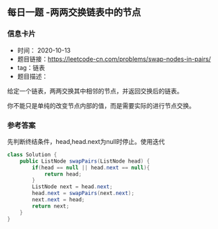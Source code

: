 ## 每日一题 -两两交换链表中的节点
### 信息卡片 

- 时间： 2020-10-13
- 题目链接：https://leetcode-cn.com/problems/swap-nodes-in-pairs/
- tag：链表
- 题目描述：

给定一个链表，两两交换其中相邻的节点，并返回交换后的链表。

你不能只是单纯的改变节点内部的值，而是需要实际的进行节点交换。


### 参考答案

先判断终结条件，head,head.next为null时停止。使用迭代
```java
class Solution {
    public ListNode swapPairs(ListNode head) {
        if(head == null || head.next == null){
            return head;
        }
        ListNode next = head.next;
        head.next = swapPairs(next.next);
        next.next = head;
        return next;
    }
}

```
